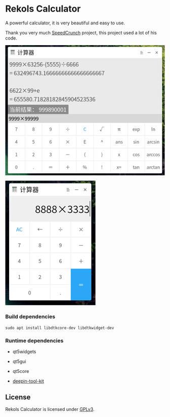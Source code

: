 # Rekols Calculator

A powerful calculator, it is very beautiful and easy to use.

Thank you very much [SpeedCrunch](https://bitbucket.org/heldercorreia/speedcrunch) project, this project used a lot of his code.

![image](screenshot1.png)

![image](screenshot2.png)

### Build dependencies

`sudo apt install libdtkcore-dev libdtkwidget-dev`

### Runtime dependencies

* qt5widgets

* qt5gui

* qt5core

* [deepin-tool-kit](https://github.com/linuxdeepin/deepin-tool-kit)


## License

Rekols Calculator is licensed under [GPLv3](LICENSE).

